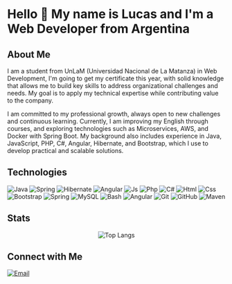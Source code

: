 # Hello 👋 My name is Lucas and I'm a Web Developer from Argentina  

## About Me  
I am a student from UnLaM (Universidad Nacional de La Matanza) in Web Development, I'm going to get my certificate this year, with solid knowledge that allows me to build key skills to address organizational challenges and needs. My goal is to apply my technical expertise while contributing value to the company.

I am committed to my professional growth, always open to new challenges and continuous learning. Currently, I am improving my English through courses, and exploring technologies such as Microservices, AWS, and Docker with Spring Boot. My background also includes experience in Java, JavaScript, PHP, C#, Angular, Hibernate, and Bootstrap, which I use to develop practical and scalable solutions.

## Technologies  
![Java](https://skillicons.dev/icons?i=java) ![Spring](https://skillicons.dev/icons?i=spring) ![Hibernate](https://skillicons.dev/icons?i=hibernate) ![Angular](https://skillicons.dev/icons?i=angular) ![Js](https://skillicons.dev/icons?i=js) ![Php](https://skillicons.dev/icons?i=php) ![C#](https://skillicons.dev/icons?i=cs) ![Html](https://skillicons.dev/icons?i=html) ![Css](https://skillicons.dev/icons?i=css) ![Bootstrap](https://skillicons.dev/icons?i=bootstrap) ![Spring](https://skillicons.dev/icons?i=spring) ![MySQL](https://skillicons.dev/icons?i=mysql) ![Bash](https://skillicons.dev/icons?i=bash) ![Angular](https://skillicons.dev/icons?i=angular) ![Git](https://skillicons.dev/icons?i=git) ![GitHub](https://skillicons.dev/icons?i=github) ![Maven](https://skillicons.dev/icons?i=maven)  

## Stats  
<div align="center">

![Top Langs](https://github-readme-stats.vercel.app/api/top-langs/?username=LukasGava&layout=compact&theme=radical)

</div>

## Connect with Me 
[![Email](https://img.shields.io/badge/Email-Contact-informational?style=flat&logo=gmail)](mailto:yourmail@gmail.com)  

